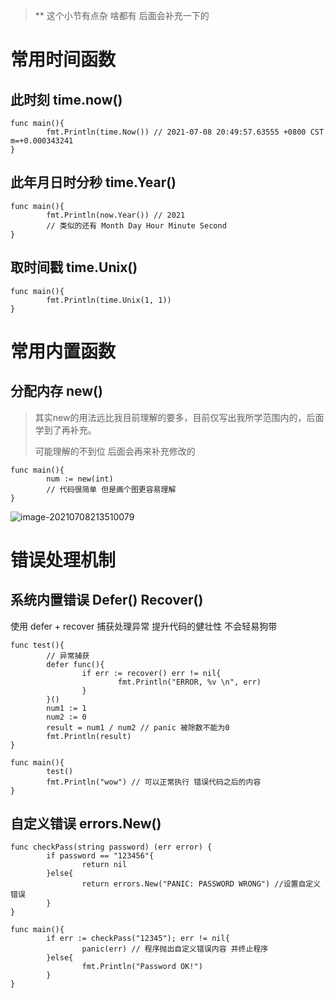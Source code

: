 > ** 这个小节有点杂 啥都有 后面会补充一下的

# 常用时间函数

## 此时刻 time.now()

```
func main(){
		fmt.Println(time.Now()) // 2021-07-08 20:49:57.63555 +0800 CST m=+0.000343241
}
```

## 此年月日时分秒 time.Year()

```
func main(){
		fmt.Println(now.Year()) // 2021 
		// 类似的还有 Month Day Hour Minute Second
}
```

## 取时间戳 time.Unix()

```
func main(){
		fmt.Println(time.Unix(1, 1))
}
```

# 常用内置函数

## 分配内存 new()

> 其实new的用法远比我目前理解的要多，目前仅写出我所学范围内的，后面学到了再补充。
>
> 可能理解的不到位 后面会再来补充修改的

```
func main(){
		num := new(int)
		// 代码很简单 但是画个图更容易理解 
}
```

![image-20210708213510079](https://cdn.kulipoi.com/img/20210708213622.png)

# 错误处理机制

## 系统内置错误 Defer()  Recover()

使用 defer + recover 捕获处理异常 提升代码的健壮性 不会轻易狗带

```
func test(){
		// 异常捕获
		defer func(){
				if err := recover() err != nil{
						fmt.Println("ERROR, %v \n", err)
				}
		}()
		num1 := 1
		num2 := 0
		result = num1 / num2 // panic 被除数不能为0
		fmt.Println(result)
}

func main(){
		test()
		fmt.Println("wow") // 可以正常执行 错误代码之后的内容
}
```

## 自定义错误 errors.New()

```
func checkPass(string password) (err error) {
		if password == "123456"{
				return nil
		}else{
				return errors.New("PANIC: PASSWORD WRONG") //设置自定义错误
		}
}

func main(){
		if err := checkPass("12345"); err != nil{
				panic(err) // 程序抛出自定义错误内容 并终止程序
		}else{
				fmt.Println("Password OK!")
		}
}
```



